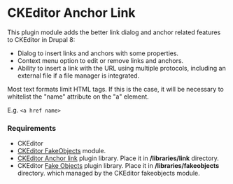 # CKEditor Anchor Link

This plugin module adds the better link dialog and anchor related features
to CKEditor in Drupal 8:

- Dialog to insert links and anchors with some properties.
- Context menu option to edit or remove links and anchors.
- Ability to insert a link with the URL using multiple protocols, including an
  external file if a file manager is integrated.

Most text formats limit HTML tags. If this is the case, it will
 be necessary to whitelist the "name" attribute on the "a" element.

E.g. `<a href name>`

### Requirements
* CKEditor
* [CKEditor FakeObjects](https://www.drupal.org/project/fakeobjects) module.
* [CKEditor Anchor link](https://ckeditor.com/cke4/addon/link) plugin library.
   Place it in **/libraries/link** directory.
* CKEditor [Fake Objects](https://ckeditor.com/cke4/addon/fakeobjects)
  plugin library. Place it in **/libraries/fakeobjects** directory.
 which managed by the CKEditor fakeobjects module.

